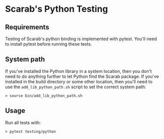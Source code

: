 # Scarab's Python Testing

## Requirements

Testing of Scarab's python binding is implemented with pytest.  You'll need to install pytest before running these tests.

## System path

If you've installed the Python library in a system location, then you don't need to do anything further to let Python find the Scarab package.  If you've installed in the build directory or some other location, then you'll need to use the `add_lib_python_path.sh` script to set the correct system path:

    > source bin/add_lib_python_path.sh

## Usage

Run all tests with:

    > pytest testing/python
